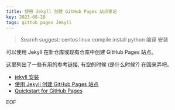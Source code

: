 ```yaml
---
title: 使用 Jekyll 创建 GitHub Pages 站点笔记
key: 2023-08-29
tags: github pages Jekyll
---
```


> Search suggest: centos linux compile install python 编译 安装

可以使用 Jekyll 在新仓库或现有仓库中创建 GitHub Pages 站点。

<!--more-->

这里列出了一些有用的参考链接, 有空的时候 (是什么时候?) 在回来弄吧。

- [jekyll 安装](https://jekyllcn.com/docs/installation/)
- [使用 Jekyll 创建 GitHub Pages 站点](https://docs.github.com/zh/pages/setting-up-a-github-pages-site-with-jekyll/creating-a-github-pages-site-with-jekyll)
- [Quickstart for GitHub Pages](https://docs.github.com/en/pages/quickstart)

EOF